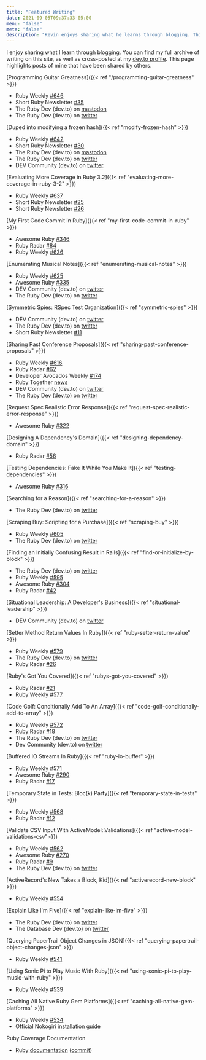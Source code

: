 ```yaml
---
title: "Featured Writing"
date: 2021-09-05T09:37:33-05:00
menu: "false"
meta: "false"
description: "Kevin enjoys sharing what he learns through blogging. This page highlights posts of his that have been shared by others."
---
```


I enjoy sharing what I learn through blogging. You can find my full
archive of writing on this site, as well as cross-posted at my [dev.to profile](https://dev.to/kevin_j_m). This page highlights posts of mine that have been shared by others.

[Programming Guitar Greatness]({{< ref "/programming-guitar-greatness" >}})

* Ruby Weekly [#646](https://rubyweekly.com/issues/646)
* Short Ruby Newsletter [#35](https://newsletter.shortruby.com/p/edition-35)
* The Ruby Dev (dev.to) on [mastodon](https://ruby.social/@devcommunity/110061231283456603)
* The Ruby Dev (dev.to) on [twitter](https://twitter.com/the_ruby_dev/status/1638152273577623552)

[Duped into modifying a frozen hash]({{< ref "modify-frozen-hash" >}})

* Ruby Weekly [#642](https://rubyweekly.com/issues/642)
* Short Ruby Newsletter [#30](https://newsletter.shortruby.com/p/edition-30)
* The Ruby Dev (dev.to) on [mastodon](https://ruby.social/@devcommunity/109914254738441718)
* The Ruby Dev (dev.to) on [twitter](https://twitter.com/the_ruby_dev/status/1628745253023883264)
* DEV Community (dev.to) on [twitter](https://twitter.com/ThePracticalDev/status/1628805136599351304)

[Evaluating More Coverage in Ruby 3.2]({{< ref "evaluating-more-coverage-in-ruby-3-2" >}})

* Ruby Weekly [#637](https://rubyweekly.com/issues/637)
* Short Ruby Newsletter [#25](https://newsletter.shortruby.com/p/edition-25)
* Short Ruby Newsletter [#26](https://newsletter.shortruby.com/p/edition-26)

[My First Code Commit in Ruby]({{< ref "my-first-code-commit-in-ruby" >}})

* Awesome Ruby [#346](https://ruby.libhunt.com/newsletter/346)
* Ruby Radar [#84](https://rubyradar.dev/issues/ruby-radar-84-one-week-in-1515552)
* Ruby Weekly [#636](https://rubyweekly.com/issues/636)

[Enumerating Musical Notes]({{< ref "enumerating-musical-notes" >}})

* Ruby Weekly [#625](https://rubyweekly.com/issues/625)
* Awesome Ruby [#335](https://ruby.libhunt.com/newsletter/335)
* DEV Community (dev.to) on [twitter](https://twitter.com/ThePracticalDev/status/1582378972553224192)
* The Ruby Dev (dev.to) on [twitter](https://twitter.com/the_ruby_dev/status/1582344492950384640)

[Symmetric Spies: RSpec Test Organization]({{< ref "symmetric-spies" >}})

* DEV Community (dev.to) on [twitter](https://twitter.com/ThePracticalDev/status/1572528313322672128)
* The Ruby Dev (dev.to) on [twitter](https://twitter.com/the_ruby_dev/status/1572498113306267649)
* Short Ruby Newsletter [#11](https://newsletter.shortruby.com/p/issue-11-2022)

[Sharing Past Conference Proposals]({{< ref "sharing-past-conference-proposals" >}})

* Ruby Weekly [#616](https://rubyweekly.com/issues/616)
* Ruby Radar [#62](https://www.getrevue.co/profile/rubyradar/issues/ruby-radar-62-hiring-and-mentoring-juniors-1295887)
* Developer Avocados Weekly [#174](https://tinyletter.com/developeravocados/letters/the-2022-developer-relations-compensation-report-174)
* Ruby Together [news](https://rubytogether.org/news/2022-08-18-5-reasons-to-turn-that-idea-into-a-rubyconf-2022-talk)
* DEV Community (dev.to) on [twitter](https://twitter.com/ThePracticalDev/status/1555871431027834880)
* The Ruby Dev (dev.to) on [twitter](https://twitter.com/the_ruby_dev/status/1555890187166781440)

[Request Spec Realistic Error Response]({{< ref "request-spec-realistic-error-response" >}})

* Awesome Ruby [#322](https://ruby.libhunt.com/newsletter/322)

[Designing A Dependency's Domain]({{< ref "designing-dependency-domain" >}})

* Ruby Radar [#56](https://rubyradar.dev/issues/ruby-radar-56-rail-still-pays-1241791)

[Testing Dependencies: Fake It While You Make It]({{< ref "testing-dependencies" >}})

* Awesome Ruby [#316](https://ruby.libhunt.com/newsletter/316)

[Searching for a Reason]({{< ref "searching-for-a-reason" >}})

* The Ruby Dev (dev.to) on [twitter](https://twitter.com/the_ruby_dev/status/1527740698052681732)

[Scraping Buy: Scripting for a Purchase]({{< ref "scraping-buy" >}})

* Ruby Weekly [#605](https://rubyweekly.com/issues/605)
* The Ruby Dev (dev.to) on [twitter](https://twitter.com/the_ruby_dev/status/1526252896383381505)

[Finding an Initially Confusing Result in Rails]({{< ref "find-or-initialize-by-block" >}})

* The Ruby Dev (dev.to) on [twitter](https://twitter.com/the_ruby_dev/status/1503408365288017920)
* Ruby Weekly [#595](https://rubyweekly.com/issues/595)
* Awesome Ruby [#304](https://ruby.libhunt.com/newsletter/304)
* Ruby Radar [#42](https://rubyradar.dev/issues/ruby-radar-42-vegas-baby-1085239)

[Situational Leadership: A Developer's Business]({{< ref "situational-leadership" >}})

* DEV Community (dev.to) on [twitter](https://twitter.com/ThePracticalDev/status/1483424689942847490)

[Setter Method Return Values In Ruby]({{< ref "ruby-setter-return-value" >}})

* Ruby Weekly [#579](https://rubyweekly.com/issues/579)
* The Ruby Dev (dev.to) on [twitter](https://twitter.com/the_ruby_dev/status/1461371624557535240)
* Ruby Radar [#26](https://rubyradar.dev/issues/ruby-radar-26-giving-thanks-896499)

[Ruby's Got You Covered]({{< ref "rubys-got-you-covered" >}})

* Ruby Radar [#21](https://www.getrevue.co/profile/rubyradar/issues/ruby-radar-21-what-s-the-tea-on-turbo-native-824552)
* Ruby Weekly [#577](https://rubyweekly.com/issues/577)

[Code Golf: Conditionally Add To An Array]({{< ref
"code-golf-conditionally-add-to-array" >}})

* Ruby Weekly [#572](https://rubyweekly.com/issues/572)
* Ruby Radar [#18](https://rubyradar.dev/issues/ruby-radar-18-happy-spooky-month-793121)
* The Ruby Dev (dev.to) on [twitter](https://twitter.com/the_ruby_dev/status/1443339560365215746)
* Dev Community (dev.to) on [twitter](https://twitter.com/ThePracticalDev/status/1443491059259039745)

[Buffered IO Streams In Ruby]({{< ref "ruby-io-buffer" >}})

* Ruby Weekly [#571](https://rubyweekly.com/issues/571)
* Awesome Ruby [#290](https://ruby.libhunt.com/newsletter/279)
* Ruby Radar [#17](https://rubyradar.dev/issues/ruby-radar-17-fall-is-here-779681)

[Temporary State in Tests: Bloc(k) Party]({{< ref "temporary-state-in-tests" >}})

* Ruby Weekly [#568](https://rubyweekly.com/issues/568)
* Ruby Radar [#12](https://rubyradar.dev/issues/ruby-radar-12-back-to-our-regularly-scheduled-programming-726989)

[Validate CSV Input With ActiveModel::Validations]({{< ref "active-model-validations-csv">}})

* Ruby Weekly [#562](https://rubyweekly.com/issues/562)
* Awesome Ruby [#270](https://ruby.libhunt.com/newsletter/270)
* Ruby Radar [#9](https://rubyradar.dev/issues/ruby-radar-9-junior-spotlight-705164)
* The Ruby Dev (dev.to) on [twitter](https://twitter.com/the_ruby_dev/status/1417522440431968261)

[ActiveRecord's New Takes a Block, Kid]({{< ref "activerecord-new-block" >}})

* Ruby Weekly [#554](https://rubyweekly.com/issues/554)

[Explain Like I'm Five]({{< ref "explain-like-im-five" >}})
* The Ruby Dev (dev.to) on [twitter](https://twitter.com/the_ruby_dev/status/1369339960973746182)
* The Database Dev (dev.to) on [twitter](https://twitter.com/TheDatabaseDev/status/1369354048701403144)

[Querying PaperTrail Object Changes in JSON]({{< ref "querying-papertrail-object-changes-json" >}})

* Ruby Weekly [#541](https://rubyweekly.com/issues/541)

[Using Sonic Pi to Play Music With Ruby]({{< ref "using-sonic-pi-to-play-music-with-ruby" >}})

* Ruby Weekly [#539](https://rubyweekly.com/issues/539)

[Caching All Native Ruby Gem Platforms]({{< ref "caching-all-native-gem-platforms" >}})

* Ruby Weekly [#534](https://rubyweekly.com/issues/534)
* Official Nokogiri [installation guide](https://nokogiri.org/tutorials/installing_nokogiri.html#troubleshooting)

Ruby Coverage Documentation

* Ruby [documentation](https://docs.ruby-lang.org/en/3.0.0/Coverage.html) ([commit](https://github.com/ruby/ruby/commit/0026f644d739efed0d69911b434a1012ad55c393))
